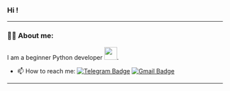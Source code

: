 ### Hi !

---

### :man_technologist: About me:

I am a beginner Python developer <img src="https://media.giphy.com/media/WUlplcMpOCEmTGBtBW/giphy.gif" width="30px">. 

- 📫 How to reach me: [![Telegram Badge](https://img.shields.io/badge/-andreyskaskiv-blue?style=flat&logo=Telegram&logoColor=white)](https://t.me/AdeySk) [![Gmail Badge](https://img.shields.io/badge/-Gmail-red?style=flat&logo=Gmail&logoColor=white)](mailto:andrii.work.py@gmail.com)

---



<!--
**andreyskaskiv/andreyskaskiv** is a ✨ _special_ ✨ repository because its `README.md` (this file) appears on your GitHub profile.

